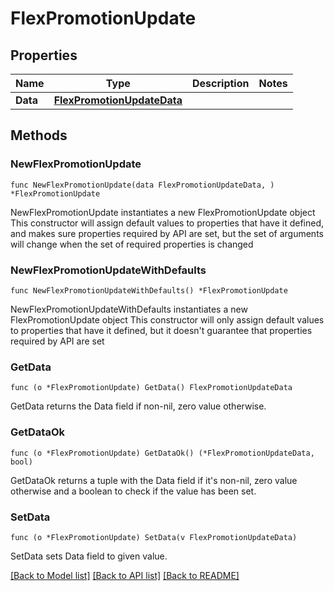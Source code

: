 # FlexPromotionUpdate

## Properties

Name | Type | Description | Notes
------------ | ------------- | ------------- | -------------
**Data** | [**FlexPromotionUpdateData**](FlexPromotionUpdateData.md) |  | 

## Methods

### NewFlexPromotionUpdate

`func NewFlexPromotionUpdate(data FlexPromotionUpdateData, ) *FlexPromotionUpdate`

NewFlexPromotionUpdate instantiates a new FlexPromotionUpdate object
This constructor will assign default values to properties that have it defined,
and makes sure properties required by API are set, but the set of arguments
will change when the set of required properties is changed

### NewFlexPromotionUpdateWithDefaults

`func NewFlexPromotionUpdateWithDefaults() *FlexPromotionUpdate`

NewFlexPromotionUpdateWithDefaults instantiates a new FlexPromotionUpdate object
This constructor will only assign default values to properties that have it defined,
but it doesn't guarantee that properties required by API are set

### GetData

`func (o *FlexPromotionUpdate) GetData() FlexPromotionUpdateData`

GetData returns the Data field if non-nil, zero value otherwise.

### GetDataOk

`func (o *FlexPromotionUpdate) GetDataOk() (*FlexPromotionUpdateData, bool)`

GetDataOk returns a tuple with the Data field if it's non-nil, zero value otherwise
and a boolean to check if the value has been set.

### SetData

`func (o *FlexPromotionUpdate) SetData(v FlexPromotionUpdateData)`

SetData sets Data field to given value.



[[Back to Model list]](../README.md#documentation-for-models) [[Back to API list]](../README.md#documentation-for-api-endpoints) [[Back to README]](../README.md)


